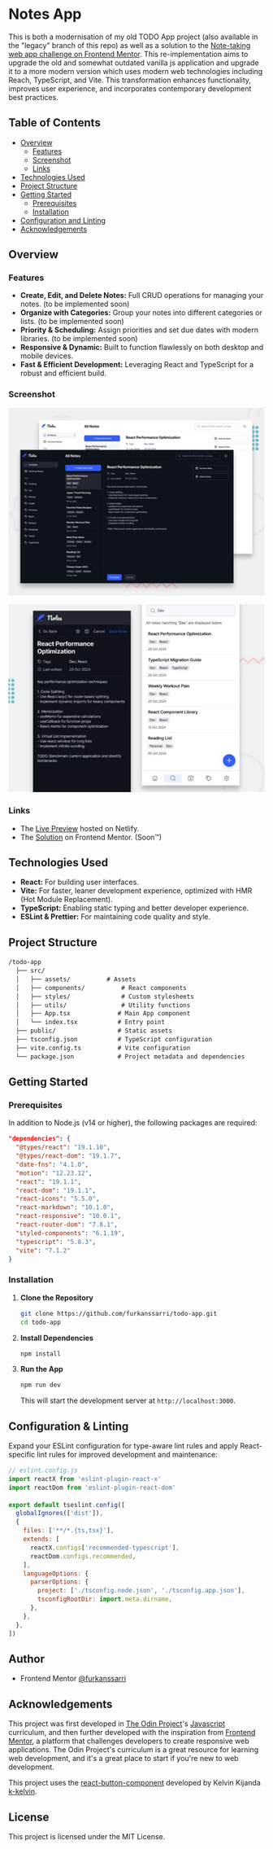 # Notes App

This is both a modernisation of my old TODO App project (also available in the "legacy" branch of this repo) as well as a solution to the [Note-taking web app challenge on Frontend Mentor](https://www.frontendmentor.io/challenges/note-taking-web-app-773r7bUfOG). This re-implementation aims to upgrade the old and somewhat outdated vanilla js application and upgrade it to a more modern version which uses modern web technologies including Reach, TypeScript, and Vite. This transformation enhances functionality, improves user experience, and incorporates contemporary development best practices.

## Table of Contents

- [Overview](#overview)
  - [Features](#features)
  - [Screenshot](#screenshot)
  - [Links](#links)
- [Technologies Used](#technologies-used)
- [Project Structure](#project-structure)
- [Getting Started](#getting-started)
  - [Prerequisites](#prerequisites)
  - [Installation](#installation)
- [Configuration and Linting](#configuration--linting)
- [Acknowledgements](#acknowledgements)

## Overview

### Features

- **Create, Edit, and Delete Notes:** Full CRUD operations for managing your notes. (to be implemented soon)
- **Organize with Categories:** Group your notes into different categories or lists. (to be implemented soon)
- **Priority & Scheduling:** Assign priorities and set due dates with modern libraries. (to be implemented soon)
- **Responsive & Dynamic:** Built to function flawlessly on both desktop and mobile devices.
- **Fast & Efficient Development:** Leveraging React and TypeScript for a robust and efficient build.

### Screenshot

![desktop-preview](./preview.jpg)

![mobile-preview](./preview-mobile.jpg)

### Links

- The [Live Preview](https://furkanssarri-notes-app.netlify.app/) hosted on Netlify.
- The [Solution](https://www.frontendmentor.io/solutions/responsive-note-app-built-with-reactjs-_CJ2r6dV1E) on Frontend Mentor. (Soon™)

## Technologies Used

- **React:** For building user interfaces.
- **Vite:** For faster, leaner development experience, optimized with HMR (Hot Module Replacement).
- **TypeScript:** Enabling static typing and better developer experience.
- **ESLint & Prettier:** For maintaining code quality and style.

## Project Structure

```txt
/todo-app
  ├── src/
  │   ├── assets/          # Assets
  │   ├── components/          # React components
  │   ├── styles/              # Custom stylesheets
  │   ├── utils/               # Utility functions
  │   ├── App.tsx             # Main App component
  │   └── index.tsx           # Entry point
  ├── public/                 # Static assets
  ├── tsconfig.json           # TypeScript configuration
  ├── vite.config.ts          # Vite configuration
  └── package.json            # Project metadata and dependencies
```

## Getting Started

### Prerequisites

In addition to Node.js (v14 or higher), the following packages are required:

```json
"dependencies": {
  "@types/react": "19.1.10",
  "@types/react-dom": "19.1.7",
  "date-fns": "4.1.0",
  "motion": "12.23.12",
  "react": "19.1.1",
  "react-dom": "19.1.1",
  "react-icons": "5.5.0",
  "react-markdown": "10.1.0",
  "react-responsive": "10.0.1",
  "react-router-dom": "7.8.1",
  "styled-components": "6.1.19",
  "typescript": "5.8.3",
  "vite": "7.1.2"
}
```

### Installation

1. **Clone the Repository**

   ```bash
   git clone https://github.com/furkanssarri/todo-app.git
   cd todo-app
   ```

2. **Install Dependencies**

   ```bash
   npm install
   ```

3. **Run the App**

   ```bash
   npm run dev
   ```

   This will start the development server at `http://localhost:3000`.

## Configuration & Linting

Expand your ESLint configuration for type-aware lint rules and apply React-specific lint rules for improved development and maintenance:

```js
// eslint.config.js
import reactX from 'eslint-plugin-react-x'
import reactDom from 'eslint-plugin-react-dom'

export default tseslint.config([
  globalIgnores(['dist']),
  {
    files: ['**/*.{ts,tsx}'],
    extends: [
      reactX.configs['recommended-typescript'],
      reactDom.configs.recommended,
    ],
    languageOptions: {
      parserOptions: {
        project: ['./tsconfig.node.json', './tsconfig.app.json'],
        tsconfigRootDir: import.meta.dirname,
      },
    },
  },
])
```

## Author

- Frontend Mentor [@furkanssarri](https://www.frontendmentor.io/profile/furkanssarri)

## Acknowledgements

This project was first developed in [The Odin Project](https://www.theodinproject.com/)'s [Javascript](https://www.theodinproject.com/paths/full-stack-javascript/courses/javascript) curriculum, and then further developed with the inspiration from [Frontend Mentor](https://www.frontendmentor.io/), a platform that challenges developers to create responsive web applications. The Odin Project's curriculum is a great resource for learning web development, and it's a great place to start if you're new to web development.

This project uses the [react-button-component](https://github.com/K-Kelvin/react-button-component) developed by Kelvin Kijanda [k-kelvin](https://github.com/K-Kelvin).

## License

This project is licensed under the MIT License.
